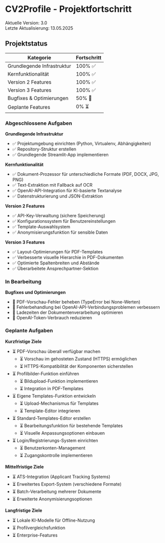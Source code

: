 # CV2Profile - Projektfortschritt

Aktuelle Version: 3.0  
Letzte Aktualisierung: 13.05.2025

## Projektstatus

| Kategorie | Fortschritt |
|-----------|-------------|
| Grundlegende Infrastruktur | 100% ✅ |
| Kernfunktionalität | 100% ✅ |
| Version 2 Features | 100% ✅ |
| Version 3 Features | 100% ✅ |
| Bugfixes & Optimierungen | 50% 🔄 |
| Geplante Features | 0% ⏳ |

### Abgeschlossene Aufgaben

**Grundlegende Infrastruktur**
- ✅ Projektumgebung einrichten (Python, Virtualenv, Abhängigkeiten)
- ✅ Repository-Struktur erstellen
- ✅ Grundlegende Streamlit-App implementieren

**Kernfunktionalität**
- ✅ Dokument-Prozessor für unterschiedliche Formate (PDF, DOCX, JPG, PNG)
- ✅ Text-Extraktion mit Fallback auf OCR
- ✅ OpenAI-API-Integration für KI-basierte Textanalyse
- ✅ Datenstrukturierung und JSON-Extraktion

**Version 2 Features**
- ✅ API-Key-Verwaltung (sichere Speicherung)
- ✅ Konfigurationssystem für Benutzereinstellungen
- ✅ Template-Auswahlsystem
- ✅ Anonymisierungsfunktion für sensible Daten

**Version 3 Features**
- ✅ Layout-Optimierungen für PDF-Templates
- ✅ Verbesserte visuelle Hierarchie in PDF-Dokumenten
- ✅ Optimierte Spaltenbreiten und Abstände
- ✅ Überarbeitete Ansprechpartner-Sektion

### In Bearbeitung

**Bugfixes und Optimierungen**
- 🔄 PDF-Vorschau-Fehler beheben (TypeError bei None-Werten)
- 🔄 Fehlerbehandlung bei OpenAI-API-Verbindungsproblemen verbessern
- 🔄 Ladezeiten der Dokumentenverarbeitung optimieren
- 🔄 OpenAI-Token-Verbrauch reduzieren

### Geplante Aufgaben

**Kurzfristige Ziele**
- ⏳ PDF-Vorschau überall verfügbar machen
  - ⏳ Vorschau im gehosteten Zustand (HTTPS) ermöglichen
  - ⏳ HTTPS-Kompatibilität der Komponenten sicherstellen
- ⏳ Profilbilder-Funktion einführen
  - ⏳ Bildupload-Funktion implementieren
  - ⏳ Integration in PDF-Templates
- ⏳ Eigene Templates-Funktion entwickeln
  - ⏳ Upload-Mechanismus für Templates
  - ⏳ Template-Editor integrieren
- ⏳ Standard-Templates-Editor erstellen
  - ⏳ Bearbeitungsfunktion für bestehende Templates
  - ⏳ Visuelle Anpassungsoptionen einbauen
- ⏳ Login/Registrierungs-System einrichten
  - ⏳ Benutzerkonten-Management
  - ⏳ Zugangskontrolle implementieren

**Mittelfristige Ziele**
- ⏳ ATS-Integration (Applicant Tracking Systems)
- ⏳ Erweitertes Export-System (verschiedene Formate)
- ⏳ Batch-Verarbeitung mehrerer Dokumente
- ⏳ Erweiterte Anonymisierungsoptionen

**Langfristige Ziele**
- ⏳ Lokale KI-Modelle für Offline-Nutzung
- ⏳ Profilvergleichsfunktion
- ⏳ Enterprise-Features